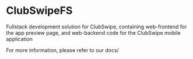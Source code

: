 # ClubSwipeFS
Fullstack development solution for ClubSwipe, containing web-frontend for the app preview page, and web-backend code for the ClubSwipe mobile application

For more information, please refer to our docs/